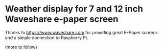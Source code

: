 # Weather display for 7 and 12 inch Waveshare e-paper screen 

Thanks to https://www.waveshare.com for providing great E-Paper screens and a simple connection to Raspberry Pi.

(more to follow)
